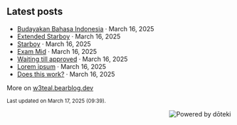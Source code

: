 ## Latest posts

<!-- blog start -->
- [Budayakan Bahasa Indonesia](https://w3teal.bearblog.dev/budayakan-bahasa-indonesia/) · March 16, 2025
- [Extended Starboy](https://w3teal.bearblog.dev/extended-starboy/) · March 16, 2025
- [Starboy](https://w3teal.bearblog.dev/starboy/) · March 16, 2025
- [Exam Mid](https://w3teal.bearblog.dev/exam-mid/) · March 16, 2025
- [Waiting till approved](https://w3teal.bearblog.dev/waiting-till-approved/) · March 16, 2025
- [Lorem ipsum](https://w3teal.bearblog.dev/lorem-ipsum/) · March 16, 2025
- [Does this work?](https://w3teal.bearblog.dev/test/) · March 16, 2025

More on [w3teal.bearblog.dev](https://w3teal.bearblog.dev/posts/)
<!-- blog end -->

<sub>Last updated on <!-- last_updated start -->
March 17, 2025 (09:39).
<!-- last_updated end --></sub>

<a href="https://doteki.org"><img src="https://img.shields.io/badge/powered_by-d%C5%8Dteki-0?style=flat-square&labelColor=202b2d&color=5E936C" align="right" alt="Powered by dōteki"></a>
